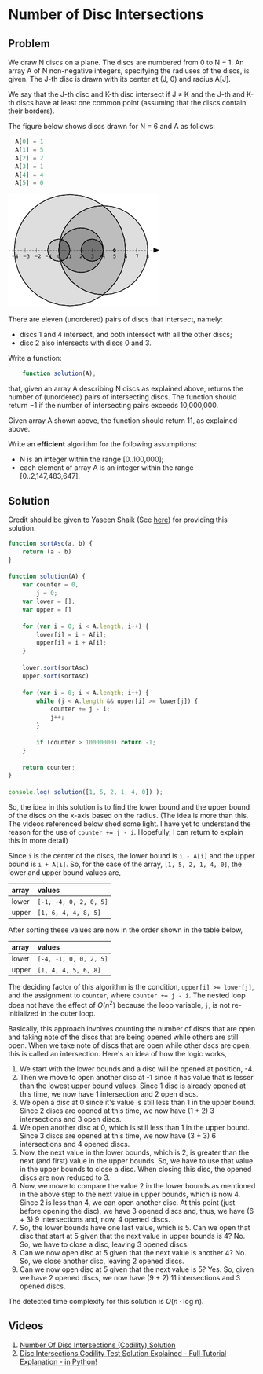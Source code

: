 # Number of Disc Intersections

## Problem

We draw N discs on a plane. The discs are numbered from 0 to N − 1. An array A of N non-negative integers, specifying the radiuses of the discs, is given. The J-th disc is drawn with its center at (J, 0) and radius A[J].

We say that the J-th disc and K-th disc intersect if J ≠ K and the J-th and K-th discs have at least one common point (assuming that the discs contain their borders).

The figure below shows discs drawn for N = 6 and A as follows:

```js
  A[0] = 1
  A[1] = 5
  A[2] = 2
  A[3] = 1
  A[4] = 4
  A[5] = 0
```
![6 Discs on x-axis](/.attachments/discs.png)

There are eleven (unordered) pairs of discs that intersect, namely:

- discs 1 and 4 intersect, and both intersect with all the other discs;
- disc 2 also intersects with discs 0 and 3.

Write a function:

```js
    function solution(A);
```

that, given an array A describing N discs as explained above, returns the number of (unordered) pairs of intersecting discs. The function should return −1 if the number of intersecting pairs exceeds 10,000,000.

Given array A shown above, the function should return 11, as explained above.

Write an **efficient** algorithm for the following assumptions:

- N is an integer within the range [0..100,000];
- each element of array A is an integer within the range [0..2,147,483,647].

## Solution

Credit should be given to Yaseen Shaik (See [here](https://github.com/yaseenshaik/codility-solutions-javascript/blob/master/Triangle.md)) for providing this solution.

```js
function sortAsc(a, b) {
    return (a - b)
}

function solution(A) {
    var counter = 0,
        j = 0;
    var lower = [];
    var upper = []

    for (var i = 0; i < A.length; i++) {
        lower[i] = i - A[i];
        upper[i] = i + A[i];
    }

    lower.sort(sortAsc)
    upper.sort(sortAsc)

    for (var i = 0; i < A.length; i++) {
        while (j < A.length && upper[i] >= lower[j]) {
            counter += j - i;
            j++;
        }
        
        if (counter > 10000000) return -1;
    }

    return counter;
}

console.log( solution([1, 5, 2, 1, 4, 0]) );
```

So, the idea in this solution is to find the lower bound and the upper bound of the discs on the x-axis based on the radius. (The idea is more than this. The videos referenced below shed some light. I have yet to understand the reason for the use of `counter += j - i`. Hopefully, I can return to explain this in more detail)

Since `i` is the center of the discs, the lower bound is `i - A[i]` and the upper bound is `i + A[i]`. So, for the case of the array, `[1, 5, 2, 1, 4, 0]`, the lower and upper bound values are,

| array | values |
| :---- | :----- |
| lower | `[-1, -4, 0, 2, 0, 5]` |
| upper | `[1, 6, 4, 4, 8, 5]` |

After sorting these values are now in the order shown in the table below,

| array | values |
| :---- | :----- |
| lower | `[-4, -1, 0, 0, 2, 5]` |
| upper | `[1, 4, 4, 5, 6, 8]` |

The deciding factor of this algorithm is the condition, `upper[i] >= lower[j]`, and the assignment to `counter`, where `counter += j - i`. The nested loop does not have the effect of $O(n^2)$ because the loop variable, `j`, is not re-initialized in the outer loop.

Basically, this approach involves counting the number of discs that are open and taking note of the discs that are being opened while others are still open. When we take note of discs that are open while other dscs are open, this is called an intersection. Here's an idea of how the logic works,

1. We start with the lower bounds and a disc will be opened at position, -4.
2. Then we move to open another disc at -1 since it has value that is lesser than the lowest upper bound values. Since 1 disc is already opened at this time, we now have 1 intersection and 2 open discs.
3. We open a disc at 0 since it's value is still less than 1 in the upper bound. Since 2 discs are opened at this time, we now have (1 + 2) 3 intersections and 3 open discs.
4. We open another disc at 0, which is still less than 1 in the upper bound. Since 3 discs are opened at this time, we now have (3 + 3) 6 intersections and 4 opened discs.
5. Now, the next value in the lower bounds, which is 2, is greater than the next (and first) value in the upper bounds. So, we have to use that value in the upper bounds to close a disc. When closing this disc, the opened discs are now reduced to 3.
6. Now, we move to compare the value 2 in the lower bounds as mentioned in the above step to the next value in upper bounds, which is now 4. Since 2 is less than 4, we can open another disc. At this point (just before opening the disc), we have 3 opened discs and, thus, we have (6 + 3) 9 intersections and, now, 4 opened discs.
7. So, the lower bounds have one last value, which is 5. Can we open that disc that start at 5 given that the next value in upper bounds is 4? No. So, we have to close a disc, leaving 3 opened discs.
8. Can we now open disc at 5 given that the next value is another 4? No. So, we close another disc, leaving 2 opened discs.
9. Can we now open disc at 5 given that the next value is 5? Yes. So, given we have 2 opened discs, we now have (9 + 2) 11 intersections and 3 opened discs.

The detected time complexity for this solution is $O(n \cdot \text{log n})$.

## Videos

1. [Number Of Disc Intersections (Codility) Solution](https://youtu.be/HV8tzIiidSw)
2. [Disc Intersections Codility Test Solution Explained - Full Tutorial Explanation - in Python!](https://youtu.be/NYjnoZulqrQ)